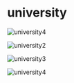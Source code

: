 # university



![university4](https://github.com/fibonutchy/NewRepo/assets/130802142/cae44f49-fd91-4244-961f-c0822b6bc489)


![university2](https://github.com/fibonutchy/NewRepo/assets/130802142/39178521-a139-416d-b5d7-9221302863ff)


![university3](https://github.com/fibonutchy/NewRepo/assets/130802142/e00c0874-2fd8-4dd1-b2e9-4587a017302f)


![university4](https://github.com/fibonutchy/NewRepo/assets/130802142/ff1cdab2-f1ec-4238-afe1-4f06202a7a8c)

